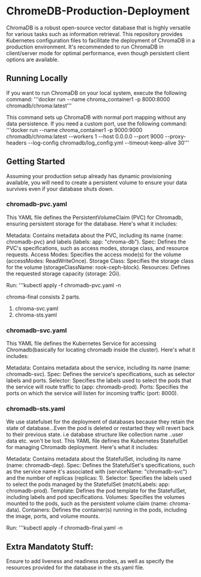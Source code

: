 # ChromeDB-Production-Deployment

ChromaDB is a robust open-source vector database that is highly versatile for various tasks such as information retrieval. This repository provides Kubernetes configuration files to facilitate the deployment of ChromaDB in a production environment. It's recommended to run ChromaDB in client/server mode for optimal performance, even though persistent client options are available.


## Running Locally
If you want to run ChromaDB on your local system, execute the following command:
'''docker run --name chroma_container1 -p 8000:8000 chromadb/chroma:latest'''

This command sets up ChromaDB with normal port mapping without any data persistence. If you need a custom port, use the following command:
'''docker run --name chroma_container1 -p 9000:9000 chromadb/chroma:latest --workers 1 --host 0.0.0.0 --port 9000 --proxy-headers --log-config chromadb/log_config.yml --timeout-keep-alive 30'''

## Getting Started
Assuming your production setup already has dynamic provisioning available, you will need to create a persistent volume to ensure your data survives even if your database shuts down.

### chromadb-pvc.yaml
This YAML file defines the PersistentVolumeClaim (PVC) for Chromadb, ensuring persistent storage for the database. Here's what it includes:

Metadata: Contains metadata about the PVC, including its name (name: chromadb-pvc) and labels (labels: app: "chroma-db").
Spec: Defines the PVC's specifications, such as access modes, storage class, and resource requests.
Access Modes: Specifies the access mode(s) for the volume (accessModes: ReadWriteOnce).
Storage Class: Specifies the storage class for the volume (storageClassName: rook-ceph-block).
Resources: Defines the requested storage capacity (storage: 2Gi).

Run: '''kubectl apply -f chromadb-pvc.yaml -n <your-namespace-name>

chroma-final consists 2 parts.
 1. chroma-svc.yaml
 2. chroma-sts.yaml

### chromadb-svc.yaml
This YAML file defines the Kubernetes Service for accessing Chromadb(basically for locating chromadb inside the cluster). Here's what it includes:

Metadata: Contains metadata about the service, including its name (name: chromadb-svc).
Spec: Defines the service's specifications, such as selector labels and ports.
Selector: Specifies the labels used to select the pods that the service will route traffic to (app: chromadb-prod).
Ports: Specifies the ports on which the service will listen for incoming traffic (port: 8000).

### chromadb-sts.yaml
We use statefulset for the deployment of databases because they retain the state of database...Even the pod is deleted or restarted they will revert back to their previous state.
i.e database structure like collection name ..user data etc. won't be lost.
This YAML file defines the Kubernetes StatefulSet for managing Chromadb deployment. Here's what it includes:

Metadata: Contains metadata about the StatefulSet, including its name (name: chromadb-dep).
Spec: Defines the StatefulSet's specifications, such as the service name it's associated with (serviceName: "chromadb-svc") and the number of replicas (replicas: 1).
Selector: Specifies the labels used to select the pods managed by the StatefulSet (matchLabels: app: chromadb-prod).
Template: Defines the pod template for the StatefulSet, including labels and pod specifications.
Volumes: Specifies the volumes mounted to the pods, such as the persistent volume claim (name: chroma-data).
Containers: Defines the container(s) running in the pods, including the image, ports, and volume mounts.

Run: '''kubectl apply -f chromadb-final.yaml -n <your-namespace-name>

## Extra Mandatoty Stuff:
Ensure to add liveness and readiness probes, as well as specify the resources provided for the database in the sts.yaml file. 
